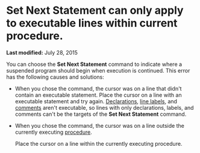 
# Set Next Statement can only apply to executable lines within current procedure.

 **Last modified:** July 28, 2015

You can choose the  **Set Next Statement** command to indicate where a suspended program should begin when execution is continued. This error has the following causes and solutions:




- When you chose the command, the cursor was on a line that didn't contain an executable statement. Place the cursor on a line with an executable statement and try again.  [Declarations](b8bdf64f-5920-1ae9-16d0-b26d09524a30.md),  [line labels](b8bdf64f-5920-1ae9-16d0-b26d09524a30.md), and  [comments](b8bdf64f-5920-1ae9-16d0-b26d09524a30.md) aren't executable, so lines with only declarations, labels, and comments can't be the targets of the **Set Next Statement** command.
    
- When you chose the command, the cursor was on a line outside the currently executing  [procedure](b8bdf64f-5920-1ae9-16d0-b26d09524a30.md).
    
    Place the cursor on a line within the currently executing procedure.
    

